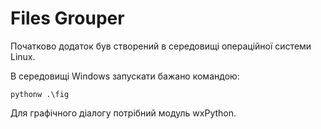 # Files Grouper

Початково додаток був створений в середовищі операційної системи
Linux.

В середовищі Windows запускати бажано командою:

    pythonw .\fig

Для графічного діалогу потрібний модуль wxPython.
